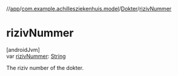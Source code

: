 //[app](../../../index.md)/[com.example.achillesziekenhuis.model](../index.md)/[Dokter](index.md)/[rizivNummer](riziv-nummer.md)

# rizivNummer

[androidJvm]\
var [rizivNummer](riziv-nummer.md): [String](https://kotlinlang.org/api/latest/jvm/stdlib/kotlin/-string/index.html)

The riziv number of the dokter.

